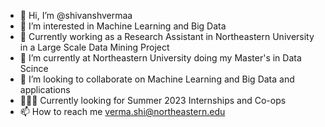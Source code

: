 - 👋 Hi, I’m @shivanshvermaa
- 👀 I’m interested in Machine Learning and Big Data
- 🔬 Currently working as a Research Assistant in Northeastern University in a Large Scale Data Mining Project
- 🌱 I’m currently at Northeastern University doing my Master's in Data Scince
- 💞️ I’m looking to collaborate on Machine Learning and Big Data and applications
- 🧑🏻‍💻 Currently looking for Summer 2023 Internships and Co-ops
- 📫 How to reach me verma.shi@northeastern.edu

<!---
shivanshvermaa/shivanshvermaa is a ✨ special ✨ repository because its `README.md` (this file) appears on your GitHub profile.
You can click the Preview link to take a look at your changes.
--->
